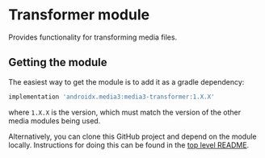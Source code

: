 # Transformer module

Provides functionality for transforming media files.

## Getting the module

The easiest way to get the module is to add it as a gradle dependency:

```gradle
implementation 'androidx.media3:media3-transformer:1.X.X'
```

where `1.X.X` is the version, which must match the version of the other media
modules being used.

Alternatively, you can clone this GitHub project and depend on the module
locally. Instructions for doing this can be found in the [top level README][].

[top level README]: ../../README.md
